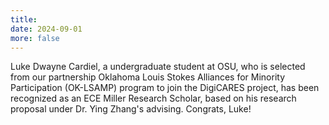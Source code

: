 ```yaml
---
title: 
date: 2024-09-01
more: false
---
```


Luke Dwayne Cardiel, a undergraduate student at OSU, who is selected from our
partnership Oklahoma Louis Stokes Alliances for Minority Participation
(OK-LSAMP) program to join the DigiCARES project, has been recognized as an ECE
Miller Research Scholar, based on his research proposal under Dr. Ying Zhang's
advising. Congrats, Luke!

